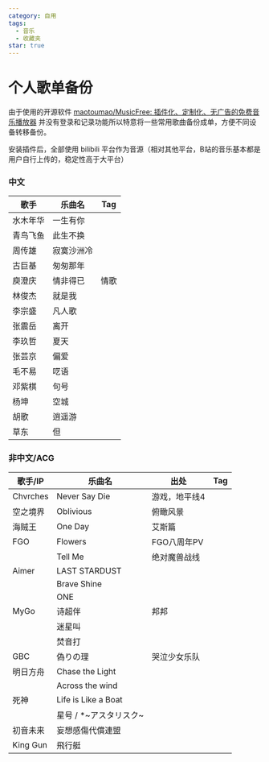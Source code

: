 ```yaml
---
category: 自用
tags:
  - 音乐
  - 收藏夹
star: true
---
```

# 个人歌单备份

由于使用的开源软件 [maotoumao/MusicFree: 插件化、定制化、无广告的免费音乐播放器](https://github.com/maotoumao/MusicFree) 并没有登录和记录功能所以特意将一些常用歌曲备份成单，方便不同设备转移备份。

安装插件后，全部使用 bilibili 平台作为音源（相对其他平台，B站的音乐基本都是用户自行上传的，稳定性高于大平台）

### 中文

| 歌手   | 乐曲名   | Tag |
| ---- | ----- | --- |
| 水木年华 | 一生有你  |     |
| 青鸟飞鱼 | 此生不换  |     |
| 周传雄  | 寂寞沙洲冷 |     |
| 古巨基  | 匆匆那年  |     |
| 庾澄庆  | 情非得已  | 情歌  |
| 林俊杰  | 就是我   |     |
| 李宗盛  | 凡人歌   |     |
| 张震岳  | 离开    |     |
| 李玖哲  | 夏天    |     |
| 张芸京  | 偏爱    |     |
| 毛不易  | 呓语    |     |
| 邓紫棋  | 句号    |     |
| 杨坤   | 空城    |     |
| 胡歌   | 逍遥游   |     |
| 草东   | 但     |     |

### 非中文/ACG

| 歌手/IP    | 乐曲名                 | 出处       | Tag |
| -------- | ------------------- | -------- | --- |
| Chvrches | Never Say Die       | 游戏，地平线4  |     |
| 空之境界     | Oblivious           | 俯瞰风景     |     |
| 海贼王      | One Day             | 艾斯篇      |     |
| FGO      | Flowers             | FGO八周年PV |     |
|          | Tell Me             | 绝对魔兽战线   |     |
| Aimer    | LAST STARDUST       |          |     |
|          | Brave Shine         |          |     |
|          | ONE                 |          |     |
| MyGo     | 诗超伴                 | 邦邦       |     |
|          | 迷星叫                 |          |     |
|          | 焚音打                 |          |     |
| GBC      | 偽りの理                | 哭泣少女乐队   |     |
| 明日方舟     | Chase the Light     |          |     |
|          | Across the wind     |          |     |
| 死神       | Life is Like a Boat |          |     |
|          | 星号 / *~アスタリスク~      |          |     |
| 初音未来     | 妄想感傷代償連盟            |          |     |
| King Gun | 飛行艇                 |          |     |
